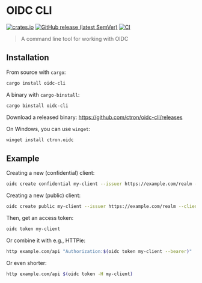 # OIDC CLI

[![crates.io](https://img.shields.io/crates/v/oidc-cli.svg)](https://crates.io/crates/oidc-cli)
[![GitHub release (latest SemVer)](https://img.shields.io/github/v/tag/ctron/oidc-cli?sort=semver)](https://github.com/ctron/oidc-cli/releases)
[![CI](https://github.com/ctron/oidc-cli/actions/workflows/ci.yaml/badge.svg)](https://github.com/ctron/oidc-cli/actions/workflows/ci.yaml)

> A command line tool for working with OIDC

## Installation

From source with `cargo`:

```bash
cargo install oidc-cli
```

A binary with `cargo-binstall`:

```bash
cargo binstall oidc-cli
```

Download a released binary: https://github.com/ctron/oidc-cli/releases

On Windows, you can use `winget`:

```bash
winget install ctron.oidc
```

## Example

Creating a new (confidential) client:

```bash
oidc create confidential my-client --issuer https://example.com/realm --client-id foo --client-secret bar
```

Creating a new (public) client:

```bash
oidc create public my-client --issuer https://example.com/realm --client-id foo
```

Then, get an access token:

```bash
oidc token my-client
```

Or combine it with e.g., HTTPie:

```bash
http example.com/api "Authorization:$(oidc token my-client --bearer)"
```

Or even shorter:

```bash
http example.com/api $(oidc token -H my-client)
```
